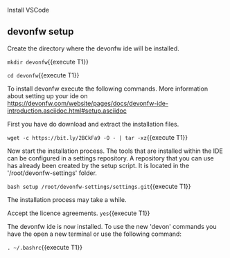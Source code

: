 Install VSCode


## devonfw setup



Create the directory where the devonfw ide will be installed.

`mkdir devonfw`{{execute T1}}

`cd devonfw`{{execute T1}}


To install devonfw execute the following commands. More information about setting up your ide on https://devonfw.com/website/pages/docs/devonfw-ide-introduction.asciidoc.html#setup.asciidoc

First you have do download and extract the installation files.

`wget -c https://bit.ly/2BCkFa9 -O - | tar -xz`{{execute T1}}

Now start the installation process. The tools that are installed within the IDE can be configured in a settings repository. A repository that you can use has already been created by the setup script. It is located in the '/root/devonfw-settings' folder.

`bash setup /root/devonfw-settings/settings.git`{{execute T1}}

The installation process may take a while.

Accept the licence agreements.
`yes`{{execute T1}}

The devonfw ide is now installed. To use the new 'devon' commands you have the open a new terminal or use the following command:

`. ~/.bashrc`{{execute T1}}

